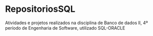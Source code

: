 # RepositoriosSQL
Atividades e projetos realizados na disciplina de Banco de dados II, 4º período de Engenharia de Software, utilizado SQL-ORACLE
